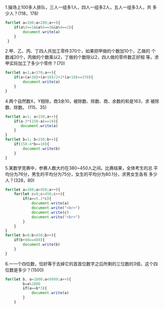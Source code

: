 1.操场上100多⼈排队，三⼈⼀组多1⼈，四⼈⼀组多2⼈，五⼈⼀组多3⼈，共
多少⼈？(118，178)
```js
for(let a=100;a<200;a++){
    if(a%3==1&&a%5==3&&a%4==2){
        document.write(a)
    }
 }
```
2.甲、⼄、丙、丁四⼈共加⼯零件370个，如果把甲做的个数加10个，⼄做的
个数减20个，丙做的个数乘以2，丁做的个数除以2，四⼈做的零件数正好相
等，求甲实际加⼯了多少个零件？(70)
```js
for(let a=1;a<370;a++){
    if(a+(a+30)+(a+10)/2+2*(a+10)==370){
        document.write(a)
    }
}
```
4.两个⾃然数X，Y相除，商3余10，被除数、除数、商、余数的和是163，求
被除数、除数。 (115、35)
```js
for(let a=1; a<150;a++){
    if(a-3*(150-a)==10){
       document.write(a)
    }
}
for(let b=1; b<150;b++){
    if(150-4*b==10){
        document.write(b)
    }
}
```
5.某数学竞赛中，参赛⼈数⼤约在380~450⼈之间。⽐赛结果，全体考⽣的总
平均分为76分，男⽣的平均分为75分，⼥⽣的平均分为80.1分，求男⼥⽣各有
多少⼈？(328，80)
```js
for(let a=380;a<450;a++){
    for(let c=0;c<450;c++){
        if(a==5.1*c){
            document.write(a)
            document.write("<br>")
            document.write(c)
            document.write("<br>")
        }
    }
}
for(let b=0;b<450;b++){
    if(b+80==408){
        document.write(b)
    }
}
```
6.⼀一个四位数，恰好等于去掉它的⾸首位数字之后所剩的三位数的3倍，这个四 位数是多少？(1500)
```js
for(let b, a=1000;a<9999;a++){
        b=a%1000
        if(a==b*3){
            document.write(a)
        }
    }
```